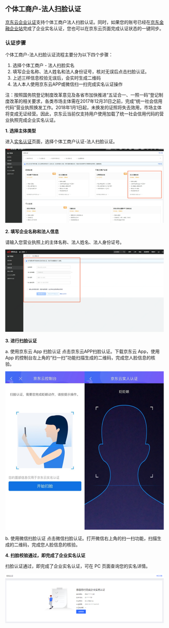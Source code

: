 ## **个体工商户-法人扫脸认证**

[京东云企业认证](https://realname.jdcloud.com/account/verify)支持个体工商户法人扫脸认证。同时，如果您的账号已经在[京东金融企业站](https://biz.jd.com/)完成了企业实名认证，您也可以在京东云页面完成认证状态的一键同步。

### 认证步骤

个体工商户-法人扫脸认证流程主要分为以下四个步骤：

1.	选择个体工商户 - 法人扫脸实名
2.	填写企业名称、法人姓名和法人身份证号，核对无误后点击扫脸认证。
3.	上述三样信息校验无误后，会实时生成二维码
4.	法人本人使用京东云APP或微信扫一扫完成实名认证操作

注：按照国务院登记制度改革意见及各省市加快推进“五证合一、一照一码”登记制度改革的相关要求，各类市场主体需在2017年12月31日之前，完成“统一社会信用代码”营业执照换发工作。2018年1月1日起，未换发的证照将失去效用，市场主体将变成无证经营。因此，京东云当前仅支持用户使用加载了统一社会信用代码的营业执照完成企业实名认证。

**1. 选择主体类型**

进入[实名认证](https://realname.jdcloud.com/account/verify)页面，选择个体工商户认证-法人扫脸认证。

![cface1](../../../../image/User/newnewrealname/cface1.png)

 
**2. 填写企业名称和法人信息**

请输入您营业执照上的主体名称、法人姓名、法人身份证号。

![cface2](../../../../image/User/newnewrealname/cface2.png)
 
**3. 进行扫脸认证**

a. 使用京东云 App 扫脸认证
点击京东云APP扫脸认证。下载京东云 App，使用 App 的控制台左上角的“扫一扫”功能扫描生成的二维码，完成您人脸信息的核验。

![cface3](../../../../image/User/newnewrealname/cface3.png)
 
b. 使用微信扫脸认证
点击微信扫脸认证。打开微信右上角的扫一扫功能，扫描生成的二维码，完成您人脸信息的核验。

**4. 扫脸校验通过，即完成了企业实名认证**

扫脸认证通过，即完成了企业实名认证，可在 PC 页面查询您的实名详情。

![cface4](../../../../image/User/newnewrealname/cface4.png)

